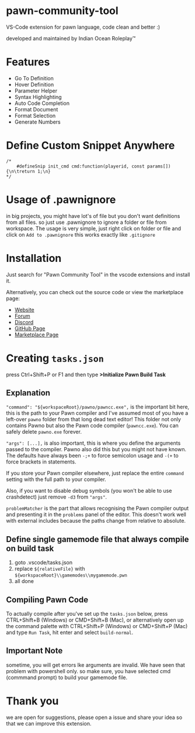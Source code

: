 # pawn-community-tool

VS-Code extension for pawn language, code clean and better :)

developed and maintained by Indian Ocean Roleplay™

# Features

- Go To Definition
- Hover Definition
- Parameter Helper
- Syntax Highlighting
- Auto Code Completion
- Format Document
- Format Selection
- Generate Numbers

# Define Custom Snippet Anywhere

```
/*
    #defineSnip init_cmd cmd:function(playerid, const params[]) {\n\treturn 1;\n}
*/
```

# Usage of .pawnignore
in big projects, you might have lot's of file but you don't want definitions from all files.
so just use .pawnignore to ignore a folder or file from workspace. The usage is very simple,
just right click on folder or file and click on ``Add to .pawnignore`` this works exactly like
``.gitignore``

# Installation

Just search for "Pawn Community Tool" in the vscode extensions and install it.

Alternatively, you can check out the source code or view the marketplace page:

- [Website](https://iorp.in)
- [Forum](https://forum.iorp.in)
- [Discord](https://discord.gg/Xq9k3hr)
- [GitHub Page](https://github.com/oceanroleplay/pawn-community-tool)
- [Marketplace Page](https://marketplace.visualstudio.com/items?itemName=IORP.pawn-community-tool)

# Creating `tasks.json`

press Ctrl+Shift+P or F1 and then type **>Initialize Pawn Build Task**

## Explanation
`"command": "${workspaceRoot}/pawno/pawncc.exe",` is the important bit here,
this is the path to your Pawn compiler and I've assumed most of you have a
left-over `pawno` folder from that long dead text editor! This folder not only
contains Pawno but also the Pawn code compiler (`pawncc.exe`). You can safely
delete `pawno.exe` forever.

`"args": [...],` is also important, this is where you define the arguments
passed to the compiler. Pawno also did this but you might not have known. The
defaults have always been `-;+` to force semicolon usage and `-(+` to force
brackets in statements.

If you store your Pawn compiler elsewhere, just replace the entire `command`
setting with the full path to your compiler.

Also, if you want to disable debug symbols (you won't be able to use
crashdetect) just remove `-d3` from `"args"`.

`problemMatcher` is the part that allows recognising the Pawn compiler output
and presenting it in the `problems` panel of the editor. This doesn't work well
with external includes because the paths change from relative to absolute.

## Define single gamemode file that always compile on build task

1. goto .vscode/tasks.json
2. replace `${relativeFile}` with `${workspaceRoot}\\gamemodes\\mygamemode.pwn`
3. all done

## Compiling Pawn Code

To actually compile after you've set up the `tasks.json` below, press
CTRL+Shift+B (Windows) or CMD+Shift+B (Mac), or alternatively open up the
command palette with CTRL+Shift+P (Windows) or CMD+Shift+P (Mac) and type
`Run Task`, hit enter and select `build-normal`.

## Important Note
sometime, you will get errors lke arguments are invalid. We have seen that problem with powershell only. so make sure, you have selected cmd (commmand prompt) to build your gamemode file.

# Thank you
we are open for suggestions, please open a issue and share your idea so that we can improve this extension.